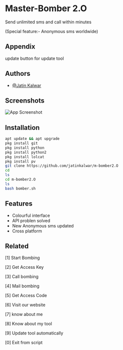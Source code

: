 # Master-Bomber 2.O

Send unlimited sms and call within minutes

(Special feature:- Anonymous sms worldwide)



## Appendix

update button for update tool

  
## Authors

- [@Jatin Kalwar](https://www.github.com/jatinkalwar)

  
## Screenshots

![App Screenshot](https://github.com/jatinkalwar/m-bomber2.O/blob/main/Additional/Screenshot_2021-07-21-11-29-00-50_84d3000e3f4017145260f7618db1d683.jpg)  
## Installation 

```bash 
apt update && apt upgrade
pkg install git
pkg install python
pkg install python2
pkg install lolcat
pkg install pv
git clone https://github.com/jatinkalwar/m-bomber2.O
cd
ls
cd m-bomber2.O
ls
bash bomber.sh
```
    
## Features

- Colourful interface
- API problen solved
- New Anonymous sms updated
- Cross platform

  
## Related

[1] Start Bombing

[2] Get Access Key

[3] Call bombing

[4] Mail bombing 

[5] Get Access Code

[6] Visit our website

[7] know about me

[8] Know about my tool

[9] Update tool automatically

[0] Exit from script
